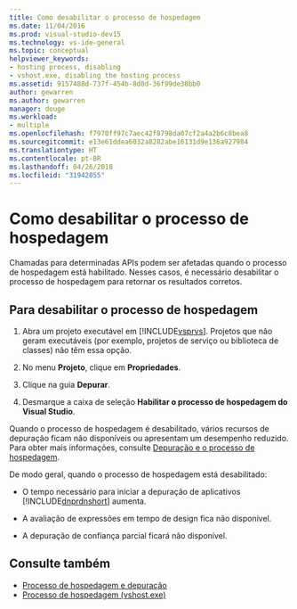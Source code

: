 ```yaml
---
title: Como desabilitar o processo de hospedagem
ms.date: 11/04/2016
ms.prod: visual-studio-dev15
ms.technology: vs-ide-general
ms.topic: conceptual
helpviewer_keywords:
- hosting process, disabling
- vshost.exe, disabling the hosting process
ms.assetid: 9157488d-737f-454b-8d8d-36f99de38bb0
author: gewarren
ms.author: gewarren
manager: douge
ms.workload:
- multiple
ms.openlocfilehash: f7970ff97c7aec42f8798da07cf2a4a2b6c8bea8
ms.sourcegitcommit: e13e61ddea6032a8282abe16131d9e136a927984
ms.translationtype: HT
ms.contentlocale: pt-BR
ms.lasthandoff: 04/26/2018
ms.locfileid: "31942055"
---
```

# <a name="how-to-disable-the-hosting-process"></a>Como desabilitar o processo de hospedagem

Chamadas para determinadas APIs podem ser afetadas quando o processo de hospedagem está habilitado. Nesses casos, é necessário desabilitar o processo de hospedagem para retornar os resultados corretos.

## <a name="to-disable-the-hosting-process"></a>Para desabilitar o processo de hospedagem

1.  Abra um projeto executável em [!INCLUDE[vsprvs](../code-quality/includes/vsprvs_md.md)]. Projetos que não geram executáveis (por exemplo, projetos de serviço ou biblioteca de classes) não têm essa opção.

2.  No menu **Projeto**, clique em **Propriedades**.

3.  Clique na guia **Depurar**.

4.  Desmarque a caixa de seleção **Habilitar o processo de hospedagem do Visual Studio**.

 Quando o processo de hospedagem é desabilitado, vários recursos de depuração ficam não disponíveis ou apresentam um desempenho reduzido. Para obter mais informações, consulte [Depuração e o processo de hospedagem](../debugger/debugging-and-the-hosting-process.md).

 De modo geral, quando o processo de hospedagem está desabilitado:

-   O tempo necessário para iniciar a depuração de aplicativos [!INCLUDE[dnprdnshort](../code-quality/includes/dnprdnshort_md.md)] aumenta.

-   A avaliação de expressões em tempo de design fica não disponível.

-   A depuração de confiança parcial ficará não disponível.

## <a name="see-also"></a>Consulte também

- [Processo de hospedagem e depuração](../debugger/debugging-and-the-hosting-process.md)
- [Processo de hospedagem (vshost.exe)](../ide/hosting-process-vshost-exe.md)